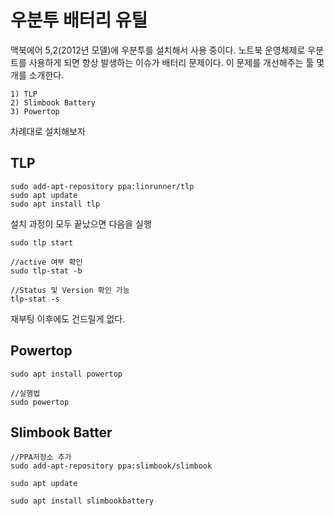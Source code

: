

# 우분투 배터리 유틸

맥북에어 5,2(2012년 모델)에 우분투를 설치해서 사용 중이다.
노트북 운영체제로 우분트를 사용하게 되면 항상 발생하는 이슈가 배터리 문제이다.
이 문제를 개선해주는 툴 몇개를 소개한다.

    1) TLP
    2) Slimbook Battery
    3) Powertop

차례대로 설치해보자

## TLP

    sudo add-apt-repository ppa:linrunner/tlp
    sudo apt update
    sudo apt install tlp

설치 과정이 모두 끝났으면 다음을 실행

    sudo tlp start

    //active 여부 확인
    sudo tlp-stat -b
    
    //Status 및 Version 확인 가능
    tlp-stat -s



재부팅 이후에도 건드릴게 없다.

## Powertop

    sudo apt install powertop

    //실행법
    sudo powertop


## Slimbook Batter

    //PPA저장소 추가
    sudo add-apt-repository ppa:slimbook/slimbook

    sudo apt update

    sudo apt install slimbookbattery
